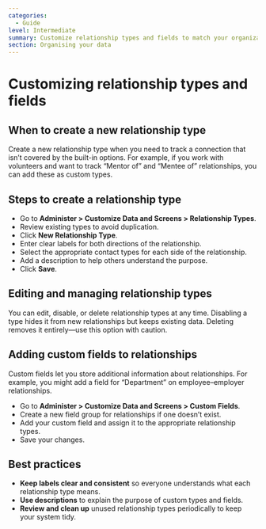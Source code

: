 ```yaml
---
categories:
  - Guide
level: Intermediate
summary: Customize relationship types and fields to match your organization’s needs, including creating, editing, and managing relationship types and custom fields.
section: Organising your data
---
```


# Customizing relationship types and fields

## When to create a new relationship type

Create a new relationship type when you need to track a connection that isn’t covered by the built-in options. For example, if you work with volunteers and want to track “Mentor of” and “Mentee of” relationships, you can add these as custom types.

## Steps to create a relationship type

- Go to **Administer > Customize Data and Screens > Relationship Types**.
- Review existing types to avoid duplication.
- Click **New Relationship Type**.
- Enter clear labels for both directions of the relationship.
- Select the appropriate contact types for each side of the relationship.
- Add a description to help others understand the purpose.
- Click **Save**.

## Editing and managing relationship types

You can edit, disable, or delete relationship types at any time. Disabling a type hides it from new relationships but keeps existing data. Deleting removes it entirely—use this option with caution.

## Adding custom fields to relationships

Custom fields let you store additional information about relationships. For example, you might add a field for “Department” on employee–employer relationships.

- Go to **Administer > Customize Data and Screens > Custom Fields**.
- Create a new field group for relationships if one doesn’t exist.
- Add your custom field and assign it to the appropriate relationship types.
- Save your changes.

## Best practices

- **Keep labels clear and consistent** so everyone understands what each relationship type means.
- **Use descriptions** to explain the purpose of custom types and fields.
- **Review and clean up** unused relationship types periodically to keep your system tidy.

